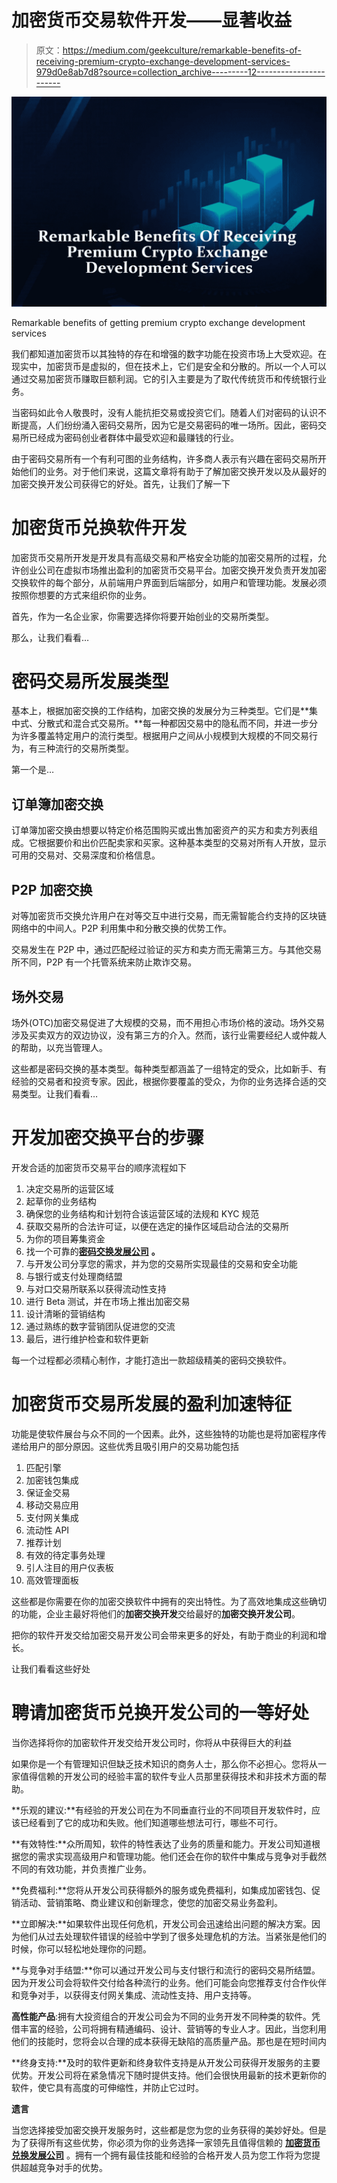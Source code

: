 # 加密货币交易软件开发——显著收益

> 原文：<https://medium.com/geekculture/remarkable-benefits-of-receiving-premium-crypto-exchange-development-services-979d0e8ab7d8?source=collection_archive---------12----------------------->

![](img/fad7e46794dd8f4533c5e59895f39984.png)

Remarkable benefits of getting premium crypto exchange development services

我们都知道加密货币以其独特的存在和增强的数字功能在投资市场上大受欢迎。在现实中，加密货币是虚拟的，但在技术上，它们是安全和分散的。所以一个人可以通过交易加密货币赚取巨额利润。它的引入主要是为了取代传统货币和传统银行业务。

当密码如此令人敬畏时，没有人能抗拒交易或投资它们。随着人们对密码的认识不断提高，人们纷纷涌入密码交易所，因为它是交易密码的唯一场所。因此，密码交易所已经成为密码创业者群体中最受欢迎和最赚钱的行业。

由于密码交易所有一个有利可图的业务结构，许多商人表示有兴趣在密码交易所开始他们的业务。对于他们来说，这篇文章将有助于了解加密交换开发以及从最好的加密交换开发公司获得它的好处。首先，让我们了解一下

# **加密货币兑换软件开发**

加密货币交易所开发是开发具有高级交易和严格安全功能的加密交易所的过程，允许创业公司在虚拟市场推出盈利的加密货币交易平台。加密交换开发负责开发加密交换软件的每个部分，从前端用户界面到后端部分，如用户和管理功能。发展必须按照你想要的方式来组织你的业务。

首先，作为一名企业家，你需要选择你将要开始创业的交易所类型。

那么，让我们看看…

# **密码交易所发展类型**

基本上，根据加密交换的工作结构，加密交换的发展分为三种类型。它们是**集中式、分散式和混合式交易所。**每一种都因交易中的隐私而不同，并进一步分为许多覆盖特定用户的流行类型。根据用户之间从小规模到大规模的不同交易行为，有三种流行的交易所类型。

第一个是…

## **订单簿加密交换**

订单簿加密交换由想要以特定价格范围购买或出售加密资产的买方和卖方列表组成。它根据要价和出价匹配卖家和买家。这种基本类型的交易对所有人开放，显示可用的交易对、交易深度和价格信息。

## **P2P 加密交换**

对等加密货币交换允许用户在对等交互中进行交易，而无需智能合约支持的区块链网络中的中间人。P2P 利用集中和分散交换的优势工作。

交易发生在 P2P 中，通过匹配经过验证的买方和卖方而无需第三方。与其他交易所不同，P2P 有一个托管系统来防止欺诈交易。

## **场外交易**

场外(OTC)加密交易促进了大规模的交易，而不用担心市场价格的波动。场外交易涉及买卖双方的双边协议，没有第三方的介入。然而，该行业需要经纪人或仲裁人的帮助，以充当管理人。

这些都是密码交换的基本类型。每种类型都涵盖了一组特定的受众，比如新手、有经验的交易者和投资专家。因此，根据你要覆盖的受众，为你的业务选择合适的交易类型。让我们看看…

# **开发加密交换平台的步骤**

开发合适的加密货币交易平台的顺序流程如下

1.  决定交易所的运营区域
2.  起草你的业务结构
3.  确保您的业务结构和计划符合该运营区域的法规和 KYC 规范
4.  获取交易所的合法许可证，以便在选定的操作区域启动合法的交易所
5.  为你的项目筹集资金
6.  找一个可靠的[**密码交换发展公司**](https://www.zabtechnologies.net/cryptocurrency-exchange-development-company/?utm_source=geekculture&utm_medium=GBtop&utm_campaign=CEXD) **。**
7.  与开发公司分享您的需求，并为您的交易所实现最佳的交易和安全功能
8.  与银行或支付处理商结盟
9.  与对口交易所联系以获得流动性支持
10.  进行 Beta 测试，并在市场上推出加密交易
11.  设计清晰的营销结构
12.  通过熟练的数字营销团队促进您的交流
13.  最后，进行维护检查和软件更新

每一个过程都必须精心制作，才能打造出一款超级精美的密码交换软件。

# **加密货币交易所发展的盈利加速特征**

功能是使软件展台与众不同的一个因素。此外，这些独特的功能也是将加密程序传递给用户的部分原因。这些优秀且吸引用户的交易功能包括

1.  匹配引擎
2.  加密钱包集成
3.  保证金交易
4.  移动交易应用
5.  支付网关集成
6.  流动性 API
7.  推荐计划
8.  有效的待定事务处理
9.  引人注目的用户仪表板
10.  高效管理面板

这些都是你需要在你的加密交换软件中拥有的突出特性。为了高效地集成这些确切的功能，企业主最好将他们的**加密交换开发**交给最好的**加密交换开发公司**。

把你的软件开发交给加密交易开发公司会带来更多的好处，有助于商业的利润和增长。

让我们看看这些好处

# **聘请加密货币兑换开发公司的一等好处**

当你选择将你的加密软件开发交给开发公司时，你将从中获得巨大的利益

如果你是一个有管理知识但缺乏技术知识的商务人士，那么你不必担心。您将从一家值得信赖的开发公司的经验丰富的软件专业人员那里获得技术和非技术方面的帮助。

**乐观的建议:**有经验的开发公司在为不同垂直行业的不同项目开发软件时，应该已经看到了它的成功和失败。他们知道哪些想法可行，哪些不可行。

**有效特性:**众所周知，软件的特性表达了业务的质量和能力。开发公司知道根据您的需求实现高级用户和管理功能。他们还会在你的软件中集成与竞争对手截然不同的有效功能，并负责推广业务。

**免费福利:**您将从开发公司获得额外的服务或免费福利，如集成加密钱包、促销活动、营销策略、商业建议和创新理念，使您的加密交易业务盈利。

**立即解决:**如果软件出现任何危机，开发公司会迅速给出问题的解决方案。因为他们从过去处理软件错误的经验中学到了很多处理危机的方法。当紧张是他们的时候，你可以轻松地处理你的问题。

**与竞争对手结盟:**你可以通过开发公司与支付银行和流行的密码交易所结盟。因为开发公司会将软件交付给各种流行的业务。他们可能会向您推荐支付合作伙伴和竞争对手，以获得支付网关集成、流动性支持、用户支持等。

**高性能产品**:拥有大投资组合的开发公司会为不同的业务开发不同种类的软件。凭借丰富的经验，公司将拥有精通编码、设计、营销等的专业人才。因此，当您利用他们的技能时，您将会以合理的成本获得无缺陷的高质量产品。那也是在短时间内

**终身支持:**及时的软件更新和终身软件支持是从开发公司获得开发服务的主要优势。开发公司将在紧急情况下随时提供支持。他们会很快用最新的技术更新你的软件，使它具有高度的可伸缩性，并防止它过时。

**遗言**

当您选择接受加密交换开发服务时，这些都是您为您的业务获得的美妙好处。但是为了获得所有这些优势，你必须为你的业务选择一家领先且值得信赖的 [**加密货币兑换发展公司**](https://www.zabtechnologies.net/cryptocurrency-exchange-development-company/?utm_source=geekculture&utm_medium=GBbot&utm_campaign=CEXD) 。拥有一个拥有最佳技能和经验的合格开发人员为您工作将为您提供超越竞争对手的优势。